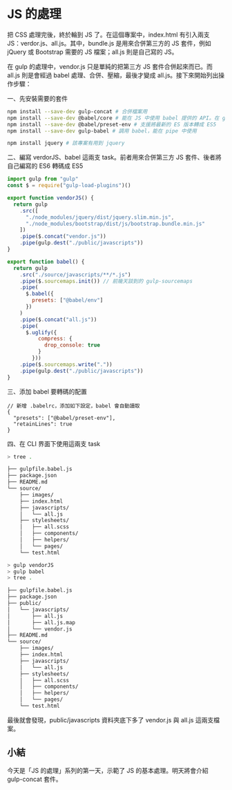 # JS 的處理

把 CSS 處理完後，終於輪到 JS 了。在這個專案中，index.html 有引入兩支 JS：verdor.js、all.js。其中，bundle.js 是用來合併第三方的 JS 套件，例如 jQuery 或 Bootstrap 需要的 JS 檔案；all.js 則是自己寫的 JS。

在 gulp 的處理中，vendor.js 只是單純的把第三方 JS 套件合併起來而已。而 all.js 則是會經過 babel 處理、合併、壓縮，最後才變成 all.js。接下來開始列出操作步驟：

一、先安裝需要的套件

```bash
npm install --save-dev gulp-concat # 合併檔案用
npm install --save-dev @babel/core # 能在 JS 中使用 babel 提供的 API。在 gulpfile 中會被 gulp-babel 間接使用
npm install --save-dev @babel/preset-env # 支援將最新的 ES 版本轉成 ES5
npm install --save-dev gulp-babel # 調用 babel，能在 pipe 中使用

npm install jquery # 該專案有用到 jquery
```

二、編寫 verdorJS、babel 這兩支 task。前者用來合併第三方 JS 套件、後者將自己編寫的 ES6 轉碼成 ES5
```js
import gulp from "gulp"
const $ = require("gulp-load-plugins")()

export function vendorJS() {
  return gulp
    .src([
      "./node_modules/jquery/dist/jquery.slim.min.js",
      "./node_modules/bootstrap/dist/js/bootstrap.bundle.min.js"
    ])
    .pipe($.concat("vendor.js"))
    .pipe(gulp.dest("./public/javascripts"))
}

export function babel() {
  return gulp
    .src("./source/javascripts/**/*.js")
    .pipe($.sourcemaps.init()) // 前幾天談到的 gulp-sourcemaps 
    .pipe(
      $.babel({
        presets: ["@babel/env"]
      })
    )
    .pipe($.concat("all.js"))
    .pipe(        
      $.uglify({
          compress: {
            drop_console: true
          }
        }))
    .pipe($.sourcemaps.write("."))
    .pipe(gulp.dest("./public/javascripts"))
}
```

三、添加 babel 要轉碼的配置
```
// 新增 .babelrc，添加如下設定，babel 會自動讀取
{
  "presets": ["@babel/preset-env"],
  "retainLines": true
}

```


四、在 CLI 界面下使用這兩支 task

```bash
> tree .

├── gulpfile.babel.js
├── package.json     
├── README.md        
└── source/
    ├── images/
    ├── index.html
    ├── javascripts/
    │   └── all.js
    ├── stylesheets/
    │   ├── all.scss
    │   ├── components/
    │   ├── helpers/
    │   └── pages/
    └── test.html

> gulp vendorJS
> gulp babel
> tree .

├── gulpfile.babel.js
├── package.json
├── public/
│   └── javascripts/
│       ├── all.js
│       ├── all.js.map
│       └── vendor.js
├── README.md
└── source/
    ├── images/
    ├── index.html
    ├── javascripts/
    │   └── all.js
    ├── stylesheets/
    │   ├── all.scss
    │   ├── components/
    │   ├── helpers/
    │   └── pages/
    └── test.html
```

最後就會發現，public/javascripts 資料夾底下多了 vendor.js 與 all.js 這兩支檔案。


## 小結

今天是「JS 的處理」系列的第一天，示範了 JS 的基本處理。明天將會介紹 gulp-concat 套件。


